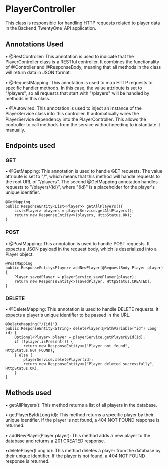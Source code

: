 # PlayerController
This class is responsible for handling HTTP requests related to player data in the Backend_TwentyOne_API application.

## Annotations Used
• @RestController: This annotation is used to indicate that the PlayerController class is a RESTful controller. It combines the functionality of @Controller and @ResponseBody, meaning that all methods in the class will return data in JSON format.

• @RequestMapping: This annotation is used to map HTTP requests to specific handler methods. In this case, the value attribute is set to "/players", so all requests that start with "/players" will be handled by methods in this class.

• @Autowired: This annotation is used to inject an instance of the PlayerService class into this controller. It automatically wires the PlayerService dependency into the PlayerController. This allows the controller to call methods from the service without needing to instantiate it manually.

## Endpoints used
### GET
• @GetMapping: This annotation is used to handle GET requests. The value attribute is set to "/", which means that this method will handle requests to the root URL of "/players". The second @GetMapping annotation handles requests to "/players/{id}", where "{id}" is a placeholder for the player's unique identifier.

    @GetMapping
    public ResponseEntity<List<Player>> getAllPlayers(){
        List<Player> players = playerService.getAllPlayers();
        return new ResponseEntity<>(players, HttpStatus.OK);
    }

### POST
• @PostMapping: This annotation is used to handle POST requests. It expects a JSON payload in the request body, which is deserialized into a Player object.

    @PostMapping
    public ResponseEntity<Player> addNewPlayer(@RequestBody Player player){
        Player savedPlayer = playerService.savePlayer(player);
        return new ResponseEntity<>(savedPlayer, HttpStatus.CREATED);
    }

### DELETE
• @DeleteMapping: This annotation is used to handle DELETE requests. It expects a player's unique identifier to be passed in the URL.

    @DeleteMapping("/{id}")
    public ResponseEntity<String> deletePlayer(@PathVariable("id") Long id) {
        Optional<Player> player = playerService.getPlayerById(id);
        if (!player.isPresent()) {
            return new ResponseEntity<>("Player not found", HttpStatus.NOT_FOUND);
        } else {
            playerService.deletePlayer(id);
            return new ResponseEntity<>("Player deleted successfully", HttpStatus.OK);
        }
    }


## Methods used
• getAllPlayers(): This method returns a list of all players in the database.

• getPlayerById(Long id): This method returns a specific player by their unique identifier. If the player is not found, a 404 NOT FOUND response is returned.

• addNewPlayer(Player player): This method adds a new player to the database and returns a 201 CREATED response.

•deletePlayer(Long id): This method deletes a player from the database by their unique identifier. If the player is not found, a 404 NOT FOUND response is returned.